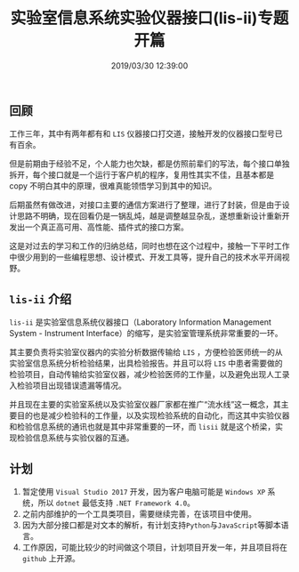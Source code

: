 ﻿---
title: "实验室信息系统实验仪器接口(lis-ii)专题开篇"
date: "2019/03/30 12:39:00"
updated: "2019/07/10 17:56:36"
permalink: "opening-of-the-project-lis-ii/"
categories:
 - [日志]
---

## 回顾

工作三年，其中有两年都有和 `LIS` 仪器接口打交道，接触开发的仪器接口型号已有百余。

但是前期由于经验不足，个人能力也欠缺，都是仿照前辈们的写法，每个接口单独拆开，每个接口就是一个运行于客户机的程序，复用性其实不佳，且基本都是 copy 不明白其中的原理，很难真能领悟学习到其中的知识。

后期虽然有做改进，对接口主要的通信方案进行了整理，进行了封装，但是由于设计思路不明确，现在回看仍是一锅乱炖，越是调整越显杂乱，遂想重新设计重新开发出一个真正高可用、高性能、插件式的接口方案。

这是对过去的学习和工作的归纳总结，同时也想在这个过程中，接触一下平时工作中很少用到的一些编程思想、设计模式、开发工具等，提升自己的技术水平开阔视野。

## `lis-ii` 介绍

`lis-ii` 是实验室信息系统仪器接口（Laboratory Information Management System - Instrument Interface）的缩写，是实验室管理系统非常重要的一环。

其主要负责将实验室仪器内的实验分析数据传输给 `LIS` ，方便检验医师统一的从实验室信息系统分析检验结果，出具检验报告。并且可以将 `LIS` 中患者需要做的检验项目，自动传输给实验室仪器，减少检验医师的工作量，以及避免出现人工录入检验项目出现错误遗漏等情况。

并且现在主要的实验室系统以及实验室仪器厂家都在推广“流水线”这一概念，其主要目的也是减少检验科的工作量，以及实现检验系统的自动化，而这其中实验仪器和检验信息系统的通讯也就是其中非常重要的一环，而 `lisii` 就是这个桥梁，实现检验信息系统与实验仪器的互通。

## 计划

1. 暂定使用 `Visual Studio 2017` 开发，因为客户电脑可能是 `Windows XP` 系统，所以 `dotnet` 最低支持 `.NET Framework 4.0`。
2. 之前内部维护的一个工具类项目，需要继续完善，在该项目中使用。
3. 因为大部分接口都是对文本的解析，有计划支持`Python`与`JavaScript`等脚本语言。
4. 工作原因，可能比较少的时间做这个项目，计划项目开发一年，并且项目将在 `github` 上开源。
